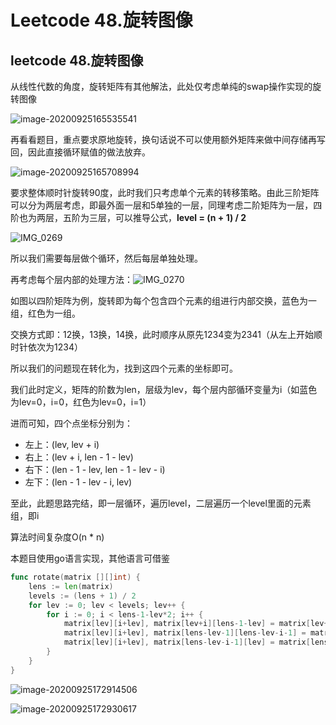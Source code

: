 # Leetcode 48.旋转图像



## leetcode 48.旋转图像

从线性代数的角度，旋转矩阵有其他解法，此处仅考虑单纯的swap操作实现的旋转图像

![image-20200925165535541](https://tva1.sinaimg.cn/large/007S8ZIlly1gj3003uo4yj30fs06z75j.jpg)

再看看题目，重点要求原地旋转，换句话说不可以使用额外矩阵来做中间存储再写回，因此直接循环赋值的做法放弃。

![image-20200925165708994](https://tva1.sinaimg.cn/large/007S8ZIlly1gj301khoy5j30730833yv.jpg)

要求整体顺时针旋转90度，此时我们只考虑单个元素的转移策略。由此三阶矩阵可以分为两层考虑，即最外面一层和5单独的一层，同理考虑二阶矩阵为一层，四阶也为两层，五阶为三层，可以推导公式，**level = (n + 1) / 2**

![IMG_0269](https://tva1.sinaimg.cn/large/007S8ZIlly1gj30gxim2dj31ct0u07mt.jpg)

所以我们需要每层做个循环，然后每层单独处理。

再考虑每个层内部的处理方法：![IMG_0270](https://tva1.sinaimg.cn/large/007S8ZIlly1gj30nu4jptj30rd0pln7v.jpg)

如图以四阶矩阵为例，旋转即为每个包含四个元素的组进行内部交换，蓝色为一组，红色为一组。

交换方式即：12换，13换，14换，此时顺序从原先1234变为2341（从左上开始顺时针依次为1234）

所以我们的问题现在转化为，找到这四个元素的坐标即可。

我们此时定义，矩阵的阶数为len，层级为lev，每个层内部循环变量为i（如蓝色为lev=0，i=0，红色为lev=0，i=1）

进而可知，四个点坐标分别为：

* 左上：(lev, lev + i)
* 右上：(lev + i, len - 1 - lev)
* 右下：(len - 1 - lev, len - 1 - lev - i)
* 左下：(len - 1 - lev - i, lev)

至此，此题思路完结，即一层循环，遍历level，二层遍历一个level里面的元素组，即i

算法时间复杂度O(n * n)

本题目使用go语言实现，其他语言可借鉴

```go
func rotate(matrix [][]int) {
	lens := len(matrix)
	levels := (lens + 1) / 2
	for lev := 0; lev < levels; lev++ {
		for i := 0; i < lens-1-lev*2; i++ {
			matrix[lev][i+lev], matrix[lev+i][lens-1-lev] = matrix[lev+i][lens-1-lev], matrix[lev][i+lev]
			matrix[lev][i+lev], matrix[lens-lev-1][lens-lev-i-1] = matrix[lens-lev-1][lens-lev-i-1], matrix[lev][i+lev]
			matrix[lev][i+lev], matrix[lens-lev-i-1][lev] = matrix[lens-lev-i-1][lev], matrix[lev][i+lev]
		}
	}
}
```

![image-20200925172914506](https://tva1.sinaimg.cn/large/007S8ZIlly1gj30yytr0dj30u5078go2.jpg)

![image-20200925172930617](https://tva1.sinaimg.cn/large/007S8ZIlly1gj30z8ldquj30dn02q74s.jpg)
